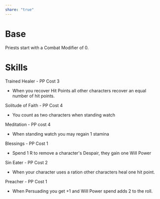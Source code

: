 ```yaml
---
share: "true"
---
```




# Base

Priests start with a Combat Modifier of 0.

# Skills

Trained Healer - PP Cost 3
- When you recover Hit Points all other characters recover an equal number of hit points.

Solitude of Faith - PP Cost 4
- You count as two characters when standing watch

Meditation - PP cost 4
- When standing watch you may regain 1 stamina

Blessings - PP Cost 1
- Spend 1 R to remove a character's Despair, they gain one Will Power

Sin Eater - PP Cost 2
- When your character uses a ration other characters heal one hit point.

Preacher - PP Cost 1
- When Persuading you get +1 and Will Power spend adds 2 to the roll.